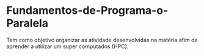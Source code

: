 # Fundamentos-de-Programa-o-Paralela
Tem como objetivo organizar as atividade desenvolvidas na matéria afim de aprender a utilizar um super computados (HPC).
